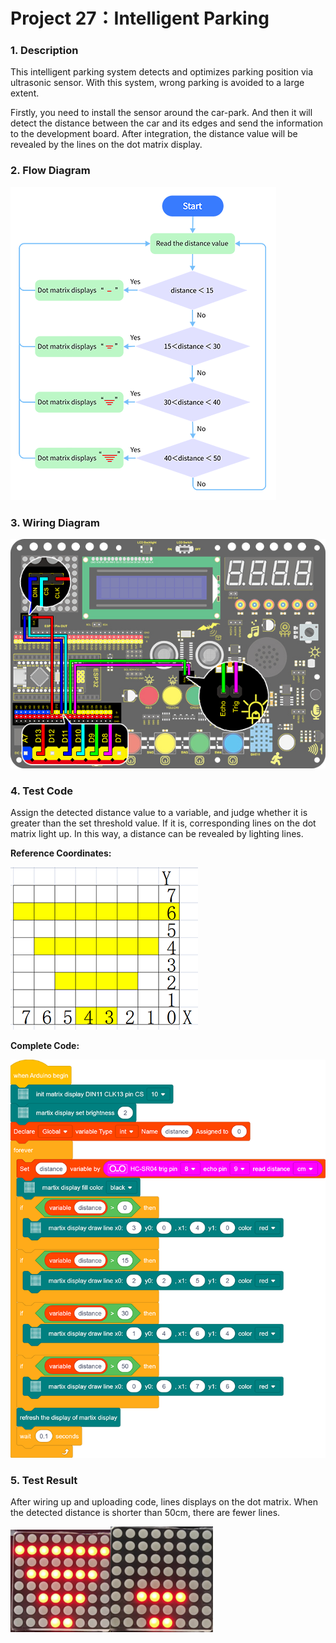 # **Project 27：Intelligent Parking**

### **1. Description**
This intelligent parking system detects and optimizes parking position via ultrasonic sensor. With this system, wrong parking is avoided to a large extent. 

Firstly, you need to install the sensor around the car-park. And then it will detect the distance between the car and its edges and send the information to the development board. After integration, the distance value will be revealed by the lines on the dot matrix display.

### **2. Flow Diagram**

![](./media/1679560585424-83.png)

### **3. Wiring Diagram**

![30](./media/30.jpg)

### **4. Test Code**

Assign the detected distance value to a variable, and judge whether it is greater than the set threshold value. If it is, corresponding lines on the dot matrix light up. In this way, a distance can be revealed by lighting lines. 

**Reference Coordinates:**

![image-20230331092241919](./media/image-20230331092241919.png)

**Complete Code:**

![27](./media/27-1680228886481-10.png)

### **5. Test Result**

After wiring up and uploading code, lines displays on the dot matrix. When the detected distance is shorter than 50cm, there are fewer lines.

![image-20230324103259033](./media/image-20230324103259033.png)![image-20230324103353015](./media/image-20230324103353015.png)

